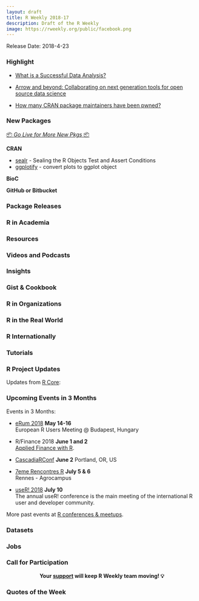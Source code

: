 ```yaml
---
layout: draft
title: R Weekly 2018-17
description: Draft of the R Weekly
image: https://rweekly.org/public/facebook.png
---
```


Release Date: 2018-4-23

###  Highlight

+ [What is a Successful Data Analysis?](https://simplystatistics.org/2018/04/17/what-is-a-successful-data-analysis/)

+ [Arrow and beyond: Collaborating on next generation tools for open source data science](https://blog.rstudio.com/2018/04/19/arrow-and-beyond/)

+ [How many CRAN package maintainers have been pwned?](https://itsalocke.com/blog/how-many-cran-package-maintainers-have-been-pwned/)


###  New Packages

<p class="added-hostname"><a href="https://rweekly.org/live" target="_blank" class="externalLink">📦 <i>Go Live for More New Pkgs</i> 📦</a></p>

**CRAN**

+ [sealr](https://cran.r-project.org/web/packages/sealr/index.html) - Sealing the R Objects Test and Assert Conditions
+ [ggplotify](https://cran.r-project.org/package=ggplotify) - convert plots to ggplot object


**BioC**


**GitHub or Bitbucket**



### Package Releases





###  R in Academia



###  Resources



###  Videos and Podcasts




### Insights


### Gist & Cookbook




###  R in Organizations



### R in the Real World



### R Internationally



###  Tutorials



<!--<div class="post-more-begin"></div><div class="post-more-end"></div>-->

###  R Project Updates

Updates from [R Core](http://developer.r-project.org/blosxom.cgi/R-devel/NEWS):



###  Upcoming Events in 3 Months

Events in 3 Months:

+ [eRum 2018](http://2018.erum.io) **May 14-16** <br />
European R Users Meeting @ Budapest, Hungary

+ R/Finance 2018 **June 1 and 2** <br />
[Applied Finance with R](http://www.rinfinance.com).

+ [CascadiaRConf](https://cascadiarconf.com/) **June 2**
Portland, OR, US

+ [7eme Rencontres R](https://r2018-rennes.sciencesconf.org/)  **July 5 & 6** <br />
Rennes - Agrocampus

+ [useR! 2018](https://user2018.r-project.org/) **July 10** <br />
The annual useR! conference is the main meeting of the international R user and developer community.

<!--

+ [LatinR 2018](http://latin-r.com/) **Sept 4-5** <br />
Buenos Aires, Argentina.

-->

More past events at [R conferences & meetups](https://conf.rweekly.org).

### Datasets




### Jobs




###  Call for Participation



<p class="hide-support added-hostname support-rweekly" style="text-align: center;font-weight: bold;">Your <a class="non-visited externalLink" href="https://www.patreon.com/rweekly" onclick="pas(this)">support</a> will keep R Weekly team moving! 💡</p>

###  Quotes of the Week

